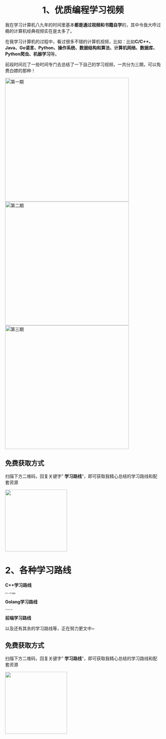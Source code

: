 ## <h1 align="center">1、优质编程学习视频</h1>

我在学习计算机八九年的时间里基本**都是通过视频和书籍自学**的，其中令我大呼过瘾的计算机经典视频实在是太多了。

在我学习计算机的过程中，看过很多不错的计算机视频，比如：比如**C/C++、Java、Go语言、Python、操作系统、数据结构和算法、计算机网络、数据库、Python爬虫、机器学习**等。

前段时间花了一些时间专门去总结了一下自己的学习视频，一共分为三期，可以免费白嫖的那种！

<div style="align:center">
  <img src="https://cdn.jsdelivr.net/gh/forthespada/mediaImage3//image/202110091952776.png" alt="第一期" style="width:400px;" />
</div>



<img src="https://cdn.jsdelivr.net/gh/forthespada/mediaImage3//image/202110091953945.png" alt="第二期" style="width:400px;" />

<img src="https://cdn.jsdelivr.net/gh/forthespada/mediaImage3//image/202110092015964.png" alt="第三期" style="width:400px;"  />

## 免费获取方式

扫描下方二维码，回复关键字” **学习路线**“，即可获取我精心总结的学习路线和配套资源

<img src="https://cdn.jsdelivr.net/gh/forthespada/mediaImage3//image/202110092001449.png" style="width:200px" />



## <h1 style="align:center">2、各种学习路线</h1>

**C++学习路线**

<img src="https://cdn.jsdelivr.net/gh/forthespada/mediaImage3//image/202112042235077.png" alt="C++学习路线" style="zoom:33%;" />

**Golang学习路线**

<img src="https://cdn.jsdelivr.net/gh/forthespada/mediaImage3//image/202112042219237.png" alt="Golang学习路线" style="zoom:20%;" />

**前端学习路线**

以及还有其余的学习路线等，正在努力更文中~

## 免费获取方式

扫描下方二维码，回复关键字” **学习路线**“，即可获取我精心总结的学习路线和配套资源

<img src="https://cdn.jsdelivr.net/gh/forthespada/mediaImage3//image/202110092001449.png" style="width:200px" />

